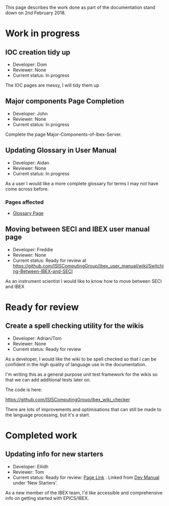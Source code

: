 This page describes the work done as part of the documentation stand down on 2nd February 2018.

# Work in progress

## IOC creation tidy up
- Developer: Dom
- Reviewer: None
- Current status: In progress

The IOC pages are messy, I will tidy them up

## Major components Page Completion

- Developer: John
- Reviewer: None
- Current status: In progress

Complete the page Major-Components-of-Ibex-Server.

## Updating Glossary in User Manual
- Developer: Aidan
- Reviewer: None
- Current status: In progress

As a user I would like a more complete glossary for terms I may not have come across before. 

### Pages affected
- [Glossary Page](https://github.com/ISISComputingGroup/ibex_user_manual/wiki/Glossary)

## Moving between SECI and IBEX user manual page
- Developer: Freddie
- Reviewer: None
- Current status: Ready for review at https://github.com/ISISComputingGroup/ibex_user_manual/wiki/Switching-Between-IBEX-and-SECI

As an instrument scientist I would like to know how to move between SECI and IBEX

# Ready for review

## Create a spell checking utility for the wikis
- Developer: Adrian/Tom
- Reviewer: None
- Current status: Ready for review

As a developer, I would like the wiki to be spell checked so that I can be confident in the high quality of language use in the documentation.

I'm writing this as a general purpose unit test framework for the wikis so that we can add additional tests later on.

The code is here:

https://github.com/ISISComputingGroup/ibex_wiki_checker

There are lots of improvements and optimisations that can still be made to the language processing, but it's a start.

# Completed work

## Updating info for new starters
- Developer: Eilidh
- Reviewer: Tom
- Current status: Ready for review: [Page Link](https://github.com/ISISComputingGroup/ibex_developers_manual/wiki/New-Starters) . Linked from [Dev Manual](https://github.com/ISISComputingGroup/ibex_developers_manual/wiki) under 'New Starters'.

As a new member of the IBEX team, I'd like accessible and comprehensive info on getting started with EPICS/IBEX. 